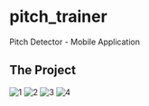 # pitch_trainer

Pitch Detector - Mobile Application

## The Project
![1](MEDIA/1.PNG)
![2](MEDIA/2.PNG)
![3](MEDIA/3.PNG)
![4](MEDIA/4.PNG)


